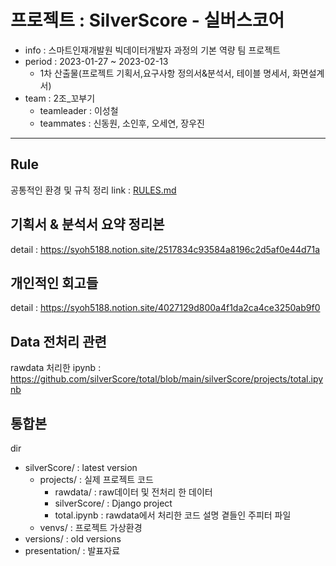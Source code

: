 # 프로젝트 : SilverScore - 실버스코어

- info : 스마트인재개발원 빅데이터개발자 과정의 기본 역량 팀 프로젝트
- period : 2023-01-27 ~ 2023-02-13
    - 1차 산출물(프로젝트 기획서,요구사항 정의서&분석서, 테이블 명세서, 화면설계서)
- team : 2조_꼬부기
    - teamleader : 이성철
    - teammates : 신동원, 소인후, 오세연, 장우진

---

## Rule
공통적인 환경 및 규칙 정리
link : [RULES.md](https://github.com/silverScore/total/blob/main/RULES.md)

## 기획서 & 분석서 요약 정리본
detail : https://syoh5188.notion.site/2517834c93584a8196c2d5af0e44d71a

## 개인적인 회고들
detail : https://syoh5188.notion.site/4027129d800a4f1da2ca4ce3250ab9f0

## Data 전처리 관련
rawdata 처리한 ipynb : https://github.com/silverScore/total/blob/main/silverScore/projects/total.ipynb

## 통합본
dir
 - silverScore/ : latest version
    - projects/ : 실제 프로젝트 코드
        - rawdata/ : raw데이터 및 전처리 한 데이터
        - silverScore/ : Django project
        - total.ipynb : rawdata에서 처리한 코드 설명 곁들인 주피터 파일
    - venvs/ : 프로젝트 가상환경
 - versions/ : old versions
 - presentation/ : 발표자료